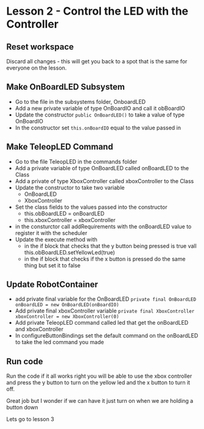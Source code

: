 # Lesson 2 - Control the LED with the Controller

## Reset workspace
Discard all changes - this will get you back to a spot that is the same for everyone on the lesson.

## Make OnBoardLED Subsystem
* Go to the file in the subsystems folder, OnboardLED
* Add a new private variable of type OnBoardIO and call it obBoardIO
* Update the constructor `public OnBoardLED()` to take a value of type OnBoardIO
* In the constructor set `this.onBoardIO` equal to the value passed in

## Make TeleopLED Command
* Go to the file TeleopLED in the commands folder
* Add a private variable of type OnBoardLED called onBoardLED to the Class
* Add a private of type XboxController called xboxController to the Class
* Update the constructor to take two variable 
    * OnBoardLED 
    * XboxController
* Set the class fields to the values passed into the constructor
    * this.obBoardLED = onBoardLED
    * this.xboxController = xboxController
* in the consturctor call addRequirements with the onBoardLED value to register it with the scheduler
* Update the execute method with
    * in the if block that checks that the y button being pressed is true vall this.obBoardLED.setYellowLed(true)
    * in the if block that checks if the x button is pressed do the same thing but set it to false

## Update RobotContainer
* add private final variable for the OnBoardLED `private final OnBoardLED onBoardLED = new OnBoardLED(onBoardIO)`
* Add private final xboxController variable `private final XboxController xboxController = new XboxController(0)`
* Add private TeleopLED command called led that get the onBoardLED and xboxController
* In configureButtonBindings set the default command on the onBoardLED to take the led command you made

## Run code 
Run the code if it all works right you will be able to use the xbox controller and press the y button to turn on the yellow led and the x button to turn it off. 

Great job but I wonder if we can have it just turn on when we are holding a button down

Lets go to lesson 3 